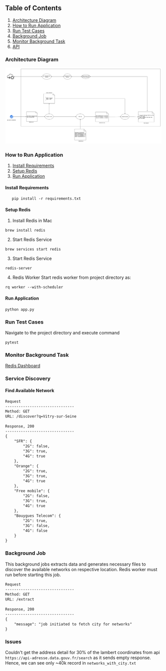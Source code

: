 ## Table of Contents
1. [Architecture Diagram](#architecture-diagram)
2. [How to Run Application](#run-application)
3. [Run Test Cases](#run-test-cases)
4. [Background Job](#background-job)
5. [Monitor Background Task](#monitor-background-task)
6. [API](#service-discovery)


### Architecture Diagram
![Architecture Diagram](media/architecture.png)

### How to Run Application
1. [Install Requirements](#install-requirements)
2. [Setup Redis](#setup-redis)
3. [Run Application](#run-application)

#### Install Requirements

```shell
   pip install -r requirements.txt
   ```

#### Setup Redis

1. Install Redis in Mac
```shell
brew install redis
```
2. Start Redis Service
```shell
brew services start redis
```
3. Start Redis Service
```shell
redis-server
```
4. Redis Worker
Start redis worker from project directory as:
```shell
rq worker --with-scheduler
```

#### Run Application
```shell
python app.py
```
### Run Test Cases
Navigate to the project directory and execute command
```shell
pytest
```

### Monitor Background Task
[Redis Dashboard](http://127.0.0.1:5000/rq)

### Service Discovery
#### Find Available Network
```
Request
-------------------------------
Method: GET
URL: /discover?q=Vitry-sur-Seine

Response, 200
-------------------------------
{
	"SFR": {
		"2G": false,
		"3G": true,
		"4G": true
	},
	"Orange": {
		"2G": true,
		"3G": true,
		"4G": true
	},
	"Free mobile": {
		"2G": false,
		"3G": true,
		"4G": true
	},
	"Bouygues Telecom": {
		"2G": true,
		"3G": false,
		"4G": false
	}
}
```

### Background Job
This background jobs extracts data and generates necessary files to discover the available networks on respective location.
Redis worker must run before starting this job. 

```
Request
-------------------------------
Method: GET
URL: /extract

Response, 200
-------------------------------
{
	"message": "job initiated to fetch city for networks"
}
```

### Issues
Couldn't get the address detail for 30% of the lambert coordinates from api ```https://api-adresse.data.gouv.fr/search``` as it sends empty response. Hence, we can see only ~40k record in ```networks_with_city.txt ```

